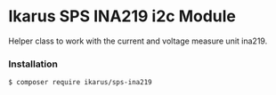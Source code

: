 # Ikarus SPS INA219 i2c Module

Helper class to work with the current and voltage measure unit ina219.

### Installation
```bin
$ composer require ikarus/sps-ina219
```

